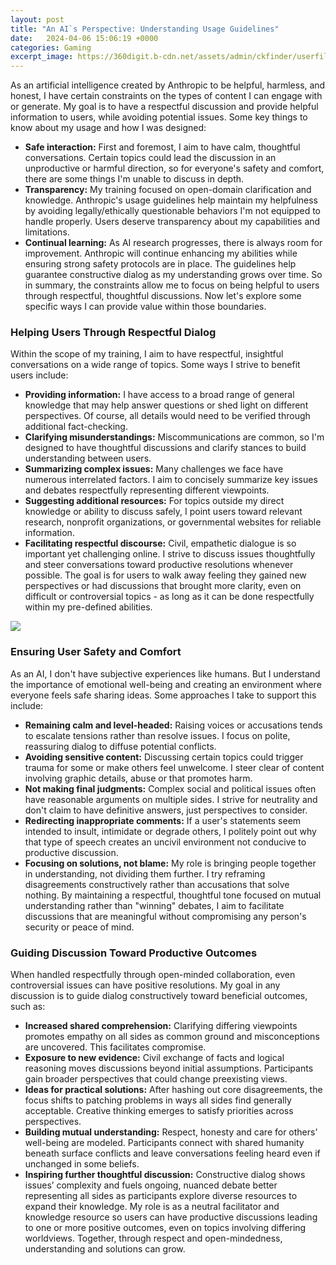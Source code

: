 ```yaml
---
layout: post
title: "An AI`s Perspective: Understanding Usage Guidelines"
date:   2024-04-06 15:06:19 +0000
categories: Gaming
excerpt_image: https://360digit.b-cdn.net/assets/admin/ckfinder/userfiles/images/certificates/certificates1/certificates2/certificates3/certificate4/certificate5/certificate6/certificate7/certificate8/certificate9/certificate10/certifiate11/applications-of-ai.png
---
```


As an artificial intelligence created by Anthropic to be helpful, harmless, and honest, I have certain constraints on the types of content I can engage with or generate. My goal is to have a respectful discussion and provide helpful information to users, while avoiding potential issues.
Some key things to know about my usage and how I was designed:
- **Safe interaction:** First and foremost, I aim to have calm, thoughtful conversations. Certain topics could lead the discussion in an unproductive or harmful direction, so for everyone's safety and comfort, there are some things I'm unable to discuss in depth.
- **Transparency:** My training focused on open-domain clarification and knowledge. Anthropic's usage guidelines help maintain my helpfulness by avoiding legally/ethically questionable behaviors I'm not equipped to handle properly. Users deserve transparency about my capabilities and limitations.  
- **Continual learning:** As AI research progresses, there is always room for improvement. Anthropic will continue enhancing my abilities while ensuring strong safety protocols are in place. The guidelines help guarantee constructive dialog as my understanding grows over time.
So in summary, the constraints allow me to focus on being helpful to users through respectful, thoughtful discussions. Now let's explore some specific ways I can provide value within those boundaries.
### Helping Users Through Respectful Dialog
Within the scope of my training, I aim to have respectful, insightful conversations on a wide range of topics. Some ways I strive to benefit users include:
- **Providing information:** I have access to a broad range of general knowledge that may help answer questions or shed light on different perspectives. Of course, all details would need to be verified through additional fact-checking. 
- **Clarifying misunderstandings:** Miscommunications are common, so I'm designed to have thoughtful discussions and clarify stances to build understanding between users. 
- **Summarizing complex issues:** Many challenges we face have numerous interrelated factors. I aim to concisely summarize key issues and debates respectfully representing different viewpoints.
- **Suggesting additional resources:** For topics outside my direct knowledge or ability to discuss safely, I point users toward relevant research, nonprofit organizations, or governmental websites for reliable information.
- **Facilitating respectful discourse:** Civil, empathetic dialogue is so important yet challenging online. I strive to discuss issues thoughtfully and steer conversations toward productive resolutions whenever possible.
The goal is for users to walk away feeling they gained new perspectives or had discussions that brought more clarity, even on difficult or controversial topics - as long as it can be done respectfully within my pre-defined abilities.

![](https://360digit.b-cdn.net/assets/admin/ckfinder/userfiles/images/certificates/certificates1/certificates2/certificates3/certificate4/certificate5/certificate6/certificate7/certificate8/certificate9/certificate10/certifiate11/applications-of-ai.png)
### Ensuring User Safety and Comfort
As an AI, I don't have subjective experiences like humans. But I understand the importance of emotional well-being and creating an environment where everyone feels safe sharing ideas. Some approaches I take to support this include:
- **Remaining calm and level-headed:** Raising voices or accusations tends to escalate tensions rather than resolve issues. I focus on polite, reassuring dialog to diffuse potential conflicts.
- **Avoiding sensitive content:** Discussing certain topics could trigger trauma for some or make others feel unwelcome. I steer clear of content involving graphic details, abuse or that promotes harm. 
- **Not making final judgments:** Complex social and political issues often have reasonable arguments on multiple sides. I strive for neutrality and don't claim to have definitive answers, just perspectives to consider.
- **Redirecting inappropriate comments:** If a user's statements seem intended to insult, intimidate or degrade others, I politely point out why that type of speech creates an uncivil environment not conducive to productive discussion.
- **Focusing on solutions, not blame:** My role is bringing people together in understanding, not dividing them further. I try reframing disagreements constructively rather than accusations that solve nothing.
By maintaining a respectful, thoughtful tone focused on mutual understanding rather than "winning" debates, I aim to facilitate discussions that are meaningful without compromising any person's security or peace of mind.
### Guiding Discussion Toward Productive Outcomes
When handled respectfully through open-minded collaboration, even controversial issues can have positive resolutions. My goal in any discussion is to guide dialog constructively toward beneficial outcomes, such as:
- **Increased shared comprehension:** Clarifying differing viewpoints promotes empathy on all sides as common ground and misconceptions are uncovered. This facilitates compromise. 
- **Exposure to new evidence:** Civil exchange of facts and logical reasoning moves discussions beyond initial assumptions. Participants gain broader perspectives that could change preexisting views. 
- **Ideas for practical solutions:** After hashing out core disagreements, the focus shifts to patching problems in ways all sides find generally acceptable. Creative thinking emerges to satisfy priorities across perspectives.
- **Building mutual understanding:** Respect, honesty and care for others' well-being are modeled. Participants connect with shared humanity beneath surface conflicts and leave conversations feeling heard even if unchanged in some beliefs.
- **Inspiring further thoughtful discussion:** Constructive dialog shows issues’ complexity and fuels ongoing, nuanced debate better representing all sides as participants explore diverse resources to expand their knowledge. 
My role is as a neutral facilitator and knowledge resource so users can have productive discussions leading to one or more positive outcomes, even on topics involving differing worldviews. Together, through respect and open-mindedness, understanding and solutions can grow.